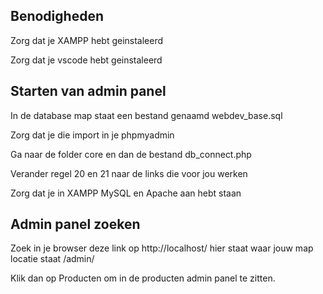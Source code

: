 
## Benodigheden
Zorg dat je XAMPP hebt geinstaleerd

Zorg dat je vscode hebt geinstaleerd

## Starten van admin panel

In de database map staat een bestand genaamd webdev_base.sql

Zorg dat je die import in je phpmyadmin

Ga naar de folder core en dan de bestand db_connect.php

Verander regel 20 en 21 naar de links die voor jou werken

Zorg dat je in XAMPP MySQL en Apache aan hebt staan

## Admin panel zoeken

Zoek in je browser deze link op
http://localhost/   hier staat waar jouw map locatie staat    /admin/

Klik dan op Producten om in de producten admin panel te zitten.



